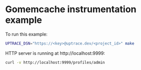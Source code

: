 # Gomemcache instrumentation example

To run this example:

```bash
UPTRACE_DSN="https://<key>@uptrace.dev/<project_id>" make
```

HTTP server is running at http://localhost:9999:

```bash
curl -v http://localhost:9999/profiles/admin
```
